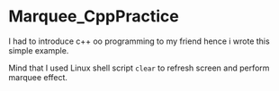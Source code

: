 # Marquee_CppPractice

I had to introduce c++ oo programming to my friend hence i wrote this simple example. 

Mind that I used Linux shell script `clear` to refresh screen and perform marquee effect.
